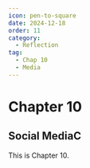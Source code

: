 ```yaml
---
icon: pen-to-square
date: 2024-12-18
order: 11
category:
  - Reflection
tag:
  - Chap 10
  - Media
---
```


# Chapter 10

## Social MediaC

This is Chapter 10.